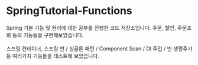 # SpringTutorial-Functions
Spring 기본 기능 및 원리에 대한 공부를 진행한 코드 저장소입니다. 주문, 할인, 주문조회 등의 기능들을 구현해보았습니다.  
<br>
스프링 컨테이너, 스프링 빈 / 싱글톤 패턴 / Component Scan / DI 주입 / 빈 생명주기 등 여러가지 기능들을 테스트해 보았습니다.
